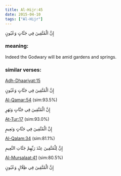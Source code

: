 ```yaml
---
title: Al-Hijr:45
date: 2015-04-10
tags: ["Al-Hijr"]
---
```

إِنَّ الْمُتَّقِينَ فِي جَنَّاتٍ وَعُيُونٍ
### meaning: 
Indeed the Godwary will be amid gardens and springs.
### similar verses: 

[Adh-Dhaariyat:15](/51/15)

إِنَّ الْمُتَّقِينَ فِي جَنَّاتٍ وَعُيُونٍ

[Al-Qamar:54](/54/54) (sim:93.5%)

إِنَّ الْمُتَّقِينَ فِي جَنَّاتٍ وَنَهَرٍ

[At-Tur:17](/52/17) (sim:93.0%)

إِنَّ الْمُتَّقِينَ فِي جَنَّاتٍ وَنَعِيمٍ

[Al-Qalam:34](/68/34) (sim:81.1%)

إِنَّ لِلْمُتَّقِينَ عِنْدَ رَبِّهِمْ جَنَّاتِ النَّعِيمِ

[Al-Mursalaat:41](/77/41) (sim:80.5%)

إِنَّ الْمُتَّقِينَ فِي ظِلَالٍ وَعُيُونٍ
